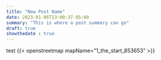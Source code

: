 ```yaml
---
title: "New Post Name"
date: 2023-01-06T13:00:37-05:00
summary: "This is where a post summary can go"
draft: true
showthedate : true
---
```


test
{{< openstreetmap mapName="1_the_start_853653" >}}